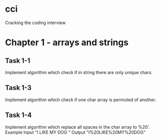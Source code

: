 # cci
Cracking the coding interview

# Chapter 1 - arrays and strings

## Task 1-1
Implement algorithm which check if in string there are only unique chars.

## Task 1-3
Implement algorithm which check if one char array is permuted of another.

## Task 1-4
Implement algorithm which replace all spaces in the char array to %20'.
Example
Input  "I LIKE MY DOG      "
Output "I%20LIKE%20MY%20DOG"